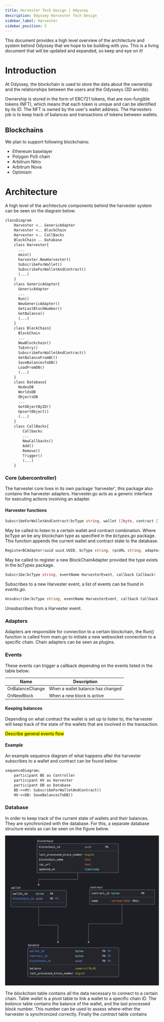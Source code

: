 ```yaml
---
title: Harvester Tech Design | Odyssey
description: Odyssey Harvester Tech Design
sidebar_label: Harvester
sidebar_position: 5
---
```

This document provides a high level overview of the architecture and system behind Odyssey that we hope to be building with you. This is a living document that will be updated and expanded, so keep and eye on it!

# Introduction
At Odyssey, the blockchain is used to store the data about the ownership and the relationships between the users and the Odysseys (3D worlds).

Ownership is stored in the form of ERC721 tokens, that are non-fungible tokens (NFT), which means that each token is unique and can be identified by its ID. The NFT is owned by the user's wallet address.
The Harvesters job is to keep track of balances and transactions of tokens between wallets.

## Blockchains

We plan to support following blockchains:

- Ethereum baselayer
- Polygon PoS chain
- Arbitrum Nitro
- Arbitrum Nova
- Optimism

# Architecture 
A high level of the architecture components behind the harvester system can be seen on the diagram below.

```mermaid
classDiagram
    Harvester <.. GenericAdapter
    Harvester <.. BlockChain
    Harvester <.. CallBacks
    BlockChain .. Database
    class Harvester{
      ...
      main()
      harvester.NewHarvester()
      SubscribeForWallet()
      SubscribeForWalletAndContract()
      (...)
    }
    class GenericAdapter{
      GenericAdapter
      ...
      Run()
      NewGenericAdapter()
      GetLastBlockNumber()
      GetBalance()
      (...)
    }
    class BlockChain{
      BlockChain
      ...
      NewBlockchain()
      ToEntry()
      SubscribeForWalletAndContract()
      GetBalanceFromBC()
      SaveBalancesToDB()
      LoadFromDB()
      (...)
    }
    class Database{
      NodesDB
      WorldsDB
      ObjectsDB
      ...
      GetObjectByID()
      UpsertObject()
      (...)
    }
    class CallBacks{
        Callbacks
        ...
        NewCallbacks()
        Add()
        Remove()
        Trigger()
        (...)
    }
```

### Core (ubercontroller)
The harvester core lives in its own package 'harvester', this package also contains the harvester adapters.
Harvester.go acts as a generic interface for executing actions involving an adapter.

#### Harvester functions
```go
SubscribeForWalletAndContract(bcType string, wallet []byte, contract []byte, callback Callback)
``` 
May be called to listen to a certain wallet and contract combination. Where bcType an be any blockchain type as specified in the _bctypes.go_ package.
This function appends the current wallet and contract state to the database.

```go
RegisterBCAdapter(uuid uuid.UUID, bcType string, rpcURL string, adapter BCAdapter)
```
May be called to register a new BlockChainAdapter provided the type exists in the bcTypes package.

```go
Subscribe(bcType string, eventName HarvesterEvent, callback Callback)
```

Subscribes to a new Harvester event, a list of events can be found in _events.go_.

```go
Unsubscribe(bcType string, eventName HarvesterEvent, callback Callback)
```

Unsubscribes from a Harvester event.

### Adapters
Adapters are responsible for connection to a certain blockchain, the Run() function is called from main.go to initiate a new websocket connection to a specific chain.
Chain adapters can be seen as plugins.

### Events
These events can trigger a callback depending on the events listed in the table below:

| Name            | Description                       |
|-----------------|-----------------------------------|
| OnBalanceChange | When a wallet balance has changed |
| OnNewBlock      | When a new block is active        |


#### Keeping balances
Depending on what contract the wallet is set up to listen to, the harvester will keep track of the state of the wallets that are involved in the transaction.

<mark>Describe general events flow</mark>

#### Example
An example sequence diagram of what happens after the harvester subscribes to a wallet and contract can be found below:

```mermaid
sequenceDiagram;
    participant BE as Controller
    participant HV as Harvester
    participant DB as Database
    BE->>HV: SubscribeForWalletAndContract()
    HV->>DB: SaveBalancesToDB()
```

### Database
In order to keep track of the current state of wallets and their balances. They are synchronized with the database. For this, a separate database structure exists as can be seen on the figure below.

![Harvester example flow](img/harvester_database.png)

The _blockchain_ table contains all the data necessary to connect to a certain chain.
Table _wallet_ is a pivot table to link a wallet to a specific chain ID.
The _balance_ table contains the balance of the wallet, and the last processed block number. This number can be used to assess where-ether the harvester is synchronized correctly.
Finally the _contract_ table contains